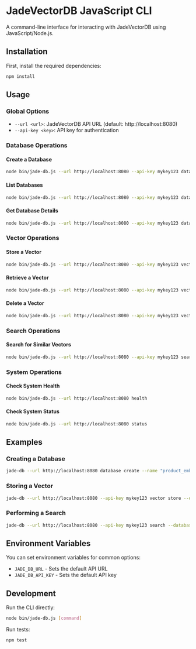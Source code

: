 # JadeVectorDB JavaScript CLI

A command-line interface for interacting with JadeVectorDB using JavaScript/Node.js.

## Installation

First, install the required dependencies:

```bash
npm install
```

## Usage

### Global Options
- `--url <url>`: JadeVectorDB API URL (default: http://localhost:8080)
- `--api-key <key>`: API key for authentication

### Database Operations

#### Create a Database
```bash
node bin/jade-db.js --url http://localhost:8080 --api-key mykey123 database create --name mydb --description "My test database" --dimension 128 --index-type HNSW
```

#### List Databases
```bash
node bin/jade-db.js --url http://localhost:8080 --api-key mykey123 database list
```

#### Get Database Details
```bash
node bin/jade-db.js --url http://localhost:8080 --api-key mykey123 database get mydatabaseid
```

### Vector Operations

#### Store a Vector
```bash
node bin/jade-db.js --url http://localhost:8080 --api-key mykey123 vector store --database-id mydb --vector-id vector1 --values "[0.1, 0.2, 0.3]" --metadata '{"category":"test"}'
```

#### Retrieve a Vector
```bash
node bin/jade-db.js --url http://localhost:8080 --api-key mykey123 vector retrieve --database-id mydb --vector-id vector1
```

#### Delete a Vector
```bash
node bin/jade-db.js --url http://localhost:8080 --api-key mykey123 vector delete --database-id mydb --vector-id vector1
```

### Search Operations

#### Search for Similar Vectors
```bash
node bin/jade-db.js --url http://localhost:8080 --api-key mykey123 search --database-id mydb --query-vector "[0.15, 0.25, 0.35]" --top-k 5 --threshold 0.5
```

### System Operations

#### Check System Health
```bash
node bin/jade-db.js --url http://localhost:8080 health
```

#### Check System Status
```bash
node bin/jade-db.js --url http://localhost:8080 status
```

## Examples

### Creating a Database
```bash
jade-db --url http://localhost:8080 database create --name "product_embeddings" --description "Database for product embeddings" --dimension 768 --index-type "HNSW"
```

### Storing a Vector
```bash
jade-db --url http://localhost:8080 --api-key mykey123 vector store --database-id product_embeddings --vector-id product_123 --values "[0.1, 0.5, 0.3, 0.9, 0.2]" --metadata '{"category":"electronics", "brand":"tech_brand"}'
```

### Performing a Search
```bash
jade-db --url http://localhost:8080 --api-key mykey123 search --database-id product_embeddings --query-vector "[0.12, 0.48, 0.32, 0.88, 0.21]" --top-k 3
```

## Environment Variables

You can set environment variables for common options:
- `JADE_DB_URL` - Sets the default API URL
- `JADE_DB_API_KEY` - Sets the default API key

## Development

Run the CLI directly:
```bash
node bin/jade-db.js [command]
```

Run tests:
```bash
npm test
```